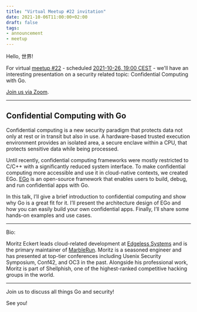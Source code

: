 ```yaml
---
title: "Virtual Meetup #22 invitation"
date: 2021-10-06T11:00:00+02:00
draft: false
tags:
- announcement
- meetup
---
```


Hello, 世界!

For virtual [meetup #22](https://www.meetup.com/Leipzig-Golang/events/275871290/) -
scheduled [2021-10-26, 19:00 CEST](https://www.meetup.com/Leipzig-Golang/events/275871290/) - we'll have an interesting presentation on a
security related topic: Confidential Computing with Go.

[Join us via Zoom](https://us02web.zoom.us/j/85343669228?pwd=clhoM2FuazBrRFRVSEVwd2cxc1BXUT09).

----

## Confidential Computing with Go

Confidential computing is a new security paradigm that protects data not only
at rest or in transit but also in use. A hardware-based trusted execution
environment provides an isolated area, a secure enclave within a CPU, that
protects sensitive data while being processed.

Until recently, confidential computing frameworks were mostly restricted to
C/C++ with a significantly reduced system interface. To make confidential
computing more accessible and use it in cloud-native contexts, we created
EGo. [EGo](https://www.ego.dev/) is an open-source
framework that enables users to build, debug, and run confidential apps with
Go.

In this talk, I’ll give a brief introduction to confidential computing and show
why Go is a great fit for it. I’ll present the architecture design of EGo and
how you can easily build your own confidential apps. Finally, I’ll share some
hands-on examples and use cases.

----

Bio:

Moritz Eckert leads cloud-related development at [Edgeless Systems](https://www.edgeless.systems/) and is the
primary maintainer of [MarbleRun](https://marblerun.sh/). Moritz is a seasoned engineer and has
presented at top-tier conferences including Usenix Security Symposium, Conf42,
and OC3 in the past. Alongside his professional work, Moritz is part of
Shellphish, one of the highest-ranked competitive hacking groups in the world.

----

Join us to discuss all things Go and security!

See you!


<!--

TODO: outreach.

-->
